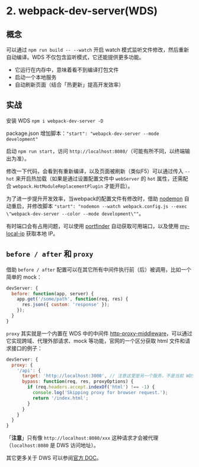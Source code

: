 # 2. webpack-dev-server\(WDS\)

## 概念

可以通过 `npm run build -- --watch` 开启 watch 模式监听文件修改，然后重新自动编译。WDS 不仅包含监听模式，它还能提供更多功能。

* 它运行在内存中，意味着看不到编译打包文件
* 启动一个本地服务
* 自动刷新页面（结合「热更新」提高开发效率）

## 实战

安装 WDS `npm i webpack-dev-server -D`

package.json 增加脚本：`"start": "webapck-dev-server --mode development"`

启动 `npm run start`，访问 `http://localhost:8080/`（可能有所不同，以终端输出为准）。

修改一下代码，会看到有重新编译，以及页面被刷新（类似F5）可以通过传入 `--hot` 来开启热加载（如果是通过设置配置文件中 `webServer` 的 `hot` 属性，还需配合 `webpack.HotModuleReplacementPlugin` 才能开启）。

为了进一步提升开发效率，当webpack的配置文件有修改时，借助 [nodemon](https://www.npmjs.com/package/nodemon) 自动重启，并修改脚本 `"start": "nodemon --watch webpack.config.js --exec \"webpack-dev-server --color --mode development\""`。

有时端口会有占用问题，可以使用 [portfinder](https://www.npmjs.com/package/portfinder) 自动获取可用端口，以及使用 [my-local-ip](https://www.npmjs.com/package/my-local-ip) 获取本地 IP。

## `before / after` 和 `proxy`

借助 `before / after` 配置可以在其它所有中间件执行前（后）被调用，比如一个简单的 mock：

```javascript
devServer: {
  before: function(app, server) {
    app.get('/some/path', function(req, res) {
      res.json({ custom: 'response' });
    });
  }
}
```

`proxy` 其实就是一个内置在 WDS 中的中间件 [http-proxy-middleware](https://github.com/chimurai/http-proxy-middleware)，可以通过它实现跨域、代理外部请求、mock 等功能，官网的一个区分获取 html 文件和请求接口的例子：

```javascript
devServer: {
  proxy: {
    '/api': {
      target: 'http://localhost:3000', // 注意这里是另一个服务，不是当前 WDS 的
      bypass: function(req, res, proxyOptions) {
        if (req.headers.accept.indexOf('html') !== -1) {
          console.log('Skipping proxy for browser request.');
          return '/index.html';
        }
      }
    }
  }
}
```

「**注意**」只有像 `http://localhost:8080/xxx` 这种请求才会被代理（`localhost:8080` 是 DWS 访问地址）。

其它更多关于 DWS 可以参阅[官方 DOC](https://webpack.js.org/configuration/dev-server/)。

